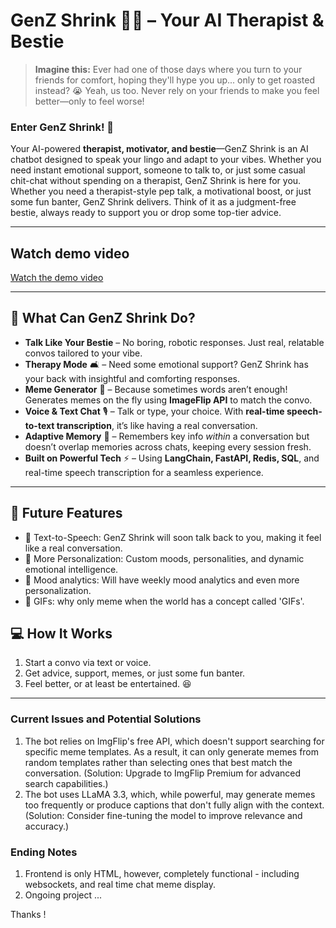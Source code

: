 # GenZ Shrink 🤖💬 – Your AI Therapist & Bestie  

> **Imagine this:** Ever had one of those days where you turn to your friends for comfort, hoping they'll hype you up... only to get roasted instead? 😭 Yeah, us too. Never rely on your friends to make you feel better—only to feel worse! 

### **Enter GenZ Shrink!** 🎉  
Your AI-powered **therapist, motivator, and bestie**—GenZ Shrink is an AI chatbot designed to speak your lingo and adapt to your vibes. Whether you need instant emotional support, someone to talk to, or just some casual chit-chat without spending on a therapist, GenZ Shrink is here for you. Whether you need a therapist-style pep talk, a motivational boost, or just some fun banter, GenZ Shrink delivers. Think of it as a judgment-free bestie, always ready to support you or drop some top-tier advice.  

---
## Watch demo video
[Watch the demo video](https://github.com/aditya-ladawa/genz_shrink/blob/main/files/1_SPED_UP.mp4)

---

## 🚀 **What Can GenZ Shrink Do?**
- **Talk Like Your Bestie** – No boring, robotic responses. Just real, relatable convos tailored to your vibe.  
- **Therapy Mode** 🛋️ – Need some emotional support? GenZ Shrink has your back with insightful and comforting responses.  
- **Meme Generator** 🤣 – Because sometimes words aren’t enough! Generates memes on the fly using **ImageFlip API** to match the convo.  
- **Voice & Text Chat** 🎙️ – Talk or type, your choice. With **real-time speech-to-text transcription**, it’s like having a real conversation.  
- **Adaptive Memory** 🧠 – Remembers key info *within* a conversation but doesn’t overlap memories across chats, keeping every session fresh.  
- **Built on Powerful Tech** ⚡ – Using **LangChain, FastAPI, Redis, SQL**, and real-time speech transcription for a seamless experience.  

---

## 🔮 **Future Features**
- 🚀 Text-to-Speech: GenZ Shrink will soon talk back to you, making it feel like a real conversation.
- 🚀 More Personalization: Custom moods, personalities, and dynamic emotional intelligence.
- 🚀 Mood analytics: Will have weekly mood analytics and even more personalization.
- 🚀 GIFs: why only meme when the world has a concept called 'GIFs'.


## 💻 **How It Works**
1. Start a convo via text or voice.  
2. Get advice, support, memes, or just some fun banter.  
3. Feel better, or at least be entertained. 😆  

---
### Current Issues and Potential Solutions
1. The bot relies on ImgFlip's free API, which doesn't support searching for specific meme templates. As a result, it can only generate memes from random templates rather than selecting ones that best match the conversation. (Solution: Upgrade to ImgFlip Premium for advanced search capabilities.)
2. The bot uses LLaMA 3.3, which, while powerful, may generate memes too frequently or produce captions that don't fully align with the context. (Solution: Consider fine-tuning the model to improve relevance and accuracy.)

### Ending Notes
1. Frontend is only HTML, however, completely functional - including websockets, and real time chat meme display.
2. Ongoing project ...

Thanks !
